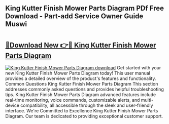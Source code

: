 ## King Kutter Finish Mower Parts Diagram PDf Free Download - Part-add Service Owner Guide Muswi

# <h2><a href="http://dfjzorv.blite.top/?on=King+Kutter+Finish+Mower+Parts+Diagram">🔗Download New 👉🔴 King Kutter Finish Mower Parts Diagram</a></h2>

[![King Kutter Finish Mower Parts Diagram download](https://i.imgur.com/lujVjoI.png)](http://dfjzorv.blite.top/?on=King+Kutter+Finish+Mower+Parts+Diagram)
Get started with your new King Kutter Finish Mower Parts Diagram today! This user manual provides a detailed overview of the product's features and functionality. Common Questions King Kutter Finish Mower Parts Diagram This section addresses commonly asked questions and provides helpful troubleshooting tips. King Kutter Finish Mower Parts Diagram advanced features include real-time monitoring, voice commands, customizable alerts, and multi-device compatibility, all accessible through the sleek and user-friendly interface. We're Committed to Excellence King Kutter Finish Mower Parts Diagram. Our team is dedicated to providing exceptional customer support.
